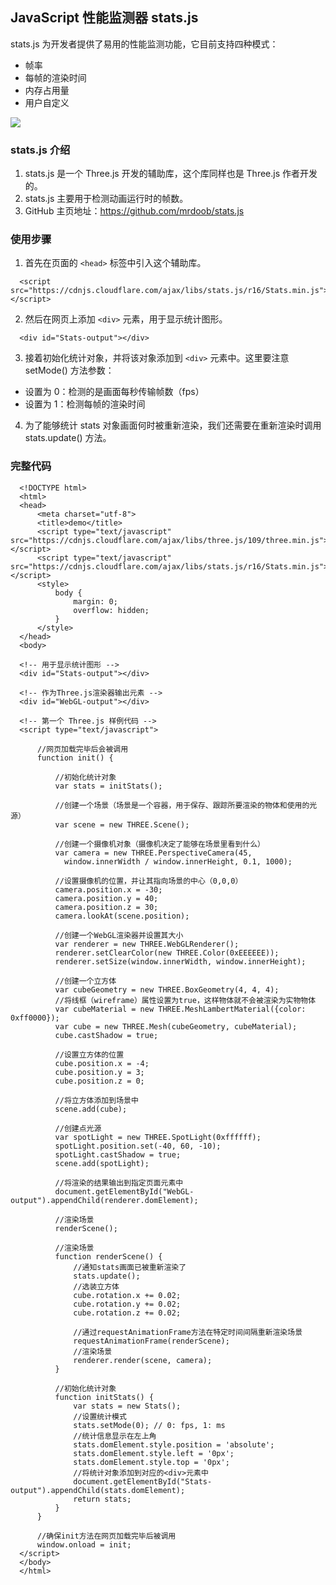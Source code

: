 ## JavaScript 性能监测器 stats.js

stats.js 为开发者提供了易用的性能监测功能，它目前支持四种模式：

- 帧率
- 每帧的渲染时间
- 内存占用量
- 用户自定义

![](https://img.alicdn.com/tfs/TB1APV8doT1gK0jSZFhXXaAtVXa-667-103.jpg)


### stats.js 介绍

1. stats.js 是一个 Three.js 开发的辅助库，这个库同样也是 Three.js 作者开发的。
2. stats.js 主要用于检测动画运行时的帧数。
3. GitHub 主页地址：https://github.com/mrdoob/stats.js

### 使用步骤

1. 首先在页面的 `<head>` 标签中引入这个辅助库。

```
  <script src="https://cdnjs.cloudflare.com/ajax/libs/stats.js/r16/Stats.min.js"></script>
```

2. 然后在网页上添加 `<div>` 元素，用于显示统计图形。

```
  <div id="Stats-output"></div>
```

3. 接着初始化统计对象，并将该对象添加到 `<div>` 元素中。这里要注意 setMode() 方法参数：

  - 设置为 0：检测的是画面每秒传输帧数（fps）
  - 设置为 1：检测每帧的渲染时间

4. 为了能够统计 stats 对象画面何时被重新渲染，我们还需要在重新渲染时调用 stats.update() 方法。


### 完整代码

```
  <!DOCTYPE html>
  <html>
  <head>
      <meta charset="utf-8">
      <title>demo</title>
      <script type="text/javascript" src="https://cdnjs.cloudflare.com/ajax/libs/three.js/109/three.min.js"></script>
      <script type="text/javascript" src="https://cdnjs.cloudflare.com/ajax/libs/stats.js/r16/Stats.min.js"></script>
      <style>
          body {
              margin: 0;
              overflow: hidden;
          }
      </style>
  </head>
  <body>
  
  <!-- 用于显示统计图形 -->
  <div id="Stats-output"></div>
  
  <!-- 作为Three.js渲染器输出元素 -->
  <div id="WebGL-output"></div>
  
  <!-- 第一个 Three.js 样例代码 -->
  <script type="text/javascript">
  
      //网页加载完毕后会被调用
      function init() {
  
          //初始化统计对象
          var stats = initStats();
  
          //创建一个场景（场景是一个容器，用于保存、跟踪所要渲染的物体和使用的光源）
          var scene = new THREE.Scene();
  
          //创建一个摄像机对象（摄像机决定了能够在场景里看到什么）
          var camera = new THREE.PerspectiveCamera(45,
            window.innerWidth / window.innerHeight, 0.1, 1000);
  
          //设置摄像机的位置，并让其指向场景的中心（0,0,0）
          camera.position.x = -30;
          camera.position.y = 40;
          camera.position.z = 30;
          camera.lookAt(scene.position);
  
          //创建一个WebGL渲染器并设置其大小
          var renderer = new THREE.WebGLRenderer();
          renderer.setClearColor(new THREE.Color(0xEEEEEE));
          renderer.setSize(window.innerWidth, window.innerHeight);
  
          //创建一个立方体
          var cubeGeometry = new THREE.BoxGeometry(4, 4, 4);
          //将线框（wireframe）属性设置为true，这样物体就不会被渲染为实物物体
          var cubeMaterial = new THREE.MeshLambertMaterial({color: 0xff0000});
          var cube = new THREE.Mesh(cubeGeometry, cubeMaterial);
          cube.castShadow = true;
  
          //设置立方体的位置
          cube.position.x = -4;
          cube.position.y = 3;
          cube.position.z = 0;
  
          //将立方体添加到场景中
          scene.add(cube);
  
          //创建点光源
          var spotLight = new THREE.SpotLight(0xffffff);
          spotLight.position.set(-40, 60, -10);
          spotLight.castShadow = true;
          scene.add(spotLight);
  
          //将渲染的结果输出到指定页面元素中
          document.getElementById("WebGL-output").appendChild(renderer.domElement);
  
          //渲染场景
          renderScene();
  
          //渲染场景
          function renderScene() {
              //通知stats画面已被重新渲染了
              stats.update();
              //选装立方体
              cube.rotation.x += 0.02;
              cube.rotation.y += 0.02;
              cube.rotation.z += 0.02;
  
              //通过requestAnimationFrame方法在特定时间间隔重新渲染场景
              requestAnimationFrame(renderScene);
              //渲染场景
              renderer.render(scene, camera);
          }
  
          //初始化统计对象
          function initStats() {
              var stats = new Stats();
              //设置统计模式
              stats.setMode(0); // 0: fps, 1: ms
              //统计信息显示在左上角
              stats.domElement.style.position = 'absolute';
              stats.domElement.style.left = '0px';
              stats.domElement.style.top = '0px';
              //将统计对象添加到对应的<div>元素中
              document.getElementById("Stats-output").appendChild(stats.domElement);
              return stats;
          }
      }
  
      //确保init方法在网页加载完毕后被调用
      window.onload = init;
  </script>
  </body>
  </html>

```











